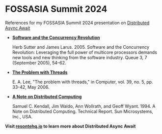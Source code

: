 # FOSSASIA Summit 2024

References for my FOSSASIA Summit 2024 presentation on [Distributed Async Await](https://blog.resonatehq.io/distributed-async-await)

- **[Software and the Concurrency Revolution](https://dl.acm.org/doi/pdf/10.1145/1095408.1095421)**

  Herb Sutter and James Larus. 2005. Software and the Concurrency Revolution: Leveraging the full power of multicore processors demands new tools and new thinking from the software industry. Queue 3, 7 (September 2005), 54–62.

- **[The Problem with Threads](https://digitalassets.lib.berkeley.edu/techreports/ucb/text/EECS-2006-1.pdf)**
  
  E. A. Lee, "The problem with threads," in Computer, vol. 39, no. 5, pp. 33-42, May 2006.
  
- **[A Note on Distributed Computing](https://scholar.harvard.edu/files/waldo/files/waldo-94.pdf)**
  
  Samuel C. Kendall, Jim Waldo, Ann Wollrath, and Geoff Wyant. 1994. A Note on Distributed Computing. Technical Report. Sun Microsystems, Inc., USA. 

**Visit [resontehq.io](https://resonatehq.io) to learn more about Distributed Async Await**
